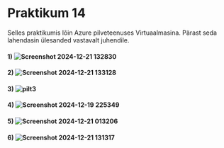 # Praktikum 14

Selles praktikumis lõin Azure pilveteenuses Virtuaalmasina. Pärast seda lahendasin ülesanded vastavalt juhendile.

#### 1) ![Screenshot 2024-12-21 132830](https://github.com/user-attachments/assets/f52b4b21-34c7-4e54-b517-e3e4f1b9ee9f)

#### 2) ![Screenshot 2024-12-21 133128](https://github.com/user-attachments/assets/bdac4706-81c3-456d-973e-cd79804fcea9)

#### 3) ![pilt3](https://github.com/user-attachments/assets/d8d3e16e-1c02-42c0-96d3-e0568bc38a42)

#### 4) ![Screenshot 2024-12-19 225349](https://github.com/user-attachments/assets/972365d7-c791-4e6d-a41b-d3c17d0df19e)

#### 5) ![Screenshot 2024-12-21 013206](https://github.com/user-attachments/assets/8088de66-49a7-45a5-bba2-5718fe6597a6)

#### 6) ![Screenshot 2024-12-21 131317](https://github.com/user-attachments/assets/e7841ea7-16a3-4cd0-a572-f9ee2764ebc2)
